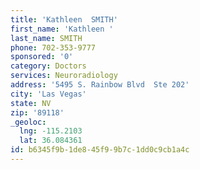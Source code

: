 ```yaml
---
title: 'Kathleen  SMITH'
first_name: 'Kathleen '
last_name: SMITH
phone: 702-353-9777
sponsored: '0'
category: Doctors
services: Neuroradiology
address: '5495 S. Rainbow Blvd  Ste 202'
city: 'Las Vegas'
state: NV
zip: '89118'
_geoloc:
  lng: -115.2103
  lat: 36.084361
id: b6345f9b-1de8-45f9-9b7c-1dd0c9cb1a4c
---
```

